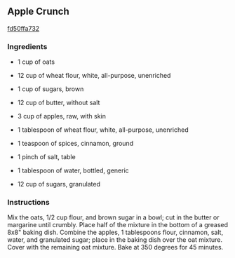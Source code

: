 ## Apple Crunch

[fd50ffa732](http://www.food.com/recipe/apple-crunch-139437)

### Ingredients

 - 1 cup of oats

 - 12 cup of wheat flour, white, all-purpose, unenriched

 - 1 cup of sugars, brown

 - 12 cup of butter, without salt

 - 3 cup of apples, raw, with skin

 - 1 tablespoon of wheat flour, white, all-purpose, unenriched

 - 1 teaspoon of spices, cinnamon, ground

 - 1 pinch of salt, table

 - 1 tablespoon of water, bottled, generic

 - 12 cup of sugars, granulated

### Instructions

Mix the oats, 1/2 cup flour, and brown sugar in a bowl; cut in the butter or margarine until crumbly. Place half of the mixture in the bottom of a greased 8x8" baking dish. Combine the apples, 1 tablespoons flour, cinnamon, salt, water, and granulated sugar; place in the baking dish over the oat mixture. Cover with the remaining oat mixture. Bake at 350 degrees for 45 minutes.